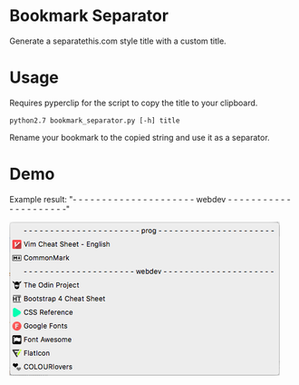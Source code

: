 # Bookmark Separator
Generate a separatethis.com style title with a custom title.

# Usage
Requires pyperclip for the script to copy the title to your clipboard.

```
python2.7 bookmark_separator.py [-h] title
```

Rename your bookmark to the copied string and use it as a separator.

# Demo
Example result:
 "- - - - - - - - - - - - - - - - - - - - - webdev - - - - - - - - - - - - - - - - - - - - -"

![Example usage of Bookmark Separator](https://github.com/tyj144/bookmark-separator/blob/master/example.png)
